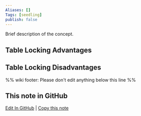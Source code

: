 ```yaml
---
Aliases: []
Tags: [seedling]
publish: false
---
```


Brief description of the concept.

## Table Locking Advantages

## Table Locking Disadvantages

%% wiki footer: Please don't edit anything below this line %%

## This note in GitHub

<span class="git-footer">[Edit In GitHub](https://github.dev/data-engineering-community/data-engineering-wiki/blob/main/Concepts/Table%20Locking.md "git-hub-edit-note") | [Copy this note](https://raw.githubusercontent.com/data-engineering-community/data-engineering-wiki/main/Concepts/Table%20Locking.md "git-hub-copy-note") </span>
